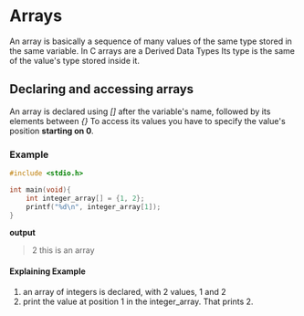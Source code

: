 # Arrays
An array is basically a sequence of many values of the same type stored in the same variable.
In C arrays are a Derived Data Types
Its type is the same of the value's type stored inside it.

## Declaring and accessing arrays
An array is declared using *[]* after the variable's name, followed by its elements between *{}*
To access its values you have to specify the value's position **starting on 0**.

### Example
```C
#include <stdio.h>

int main(void){
    int integer_array[] = {1, 2};
    printf("%d\n", integer_array[1]);
}
```
**output**
> 2
> this is an array

#### Explaining Example
1. an array of integers is declared, with 2 values, 1 and 2
2. print the value at position 1 in the integer_array. That prints 2.

